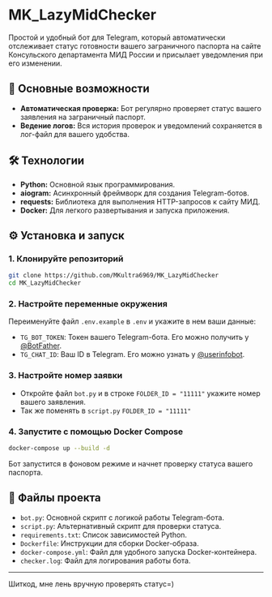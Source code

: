 # MK_LazyMidChecker

Простой и удобный бот для Telegram, который автоматически отслеживает статус готовности вашего заграничного паспорта на сайте Консульского департамента МИД России и присылает уведомления при его изменении.

## 🚀 Основные возможности

*   **Автоматическая проверка:** Бот регулярно проверяет статус вашего заявления на заграничный паспорт.
*   **Ведение логов:** Вся история проверок и уведомлений сохраняется в лог-файл для вашего удобства.

## 🛠️ Технологии

*   **Python:** Основной язык программирования.
*   **aiogram:** Асинхронный фреймворк для создания Telegram-ботов.
*   **requests:** Библиотека для выполнения HTTP-запросов к сайту МИД.
*   **Docker:** Для легкого развертывания и запуска приложения.

## ⚙️ Установка и запуск

### 1. Клонируйте репозиторий

```bash
git clone https://github.com/MKultra6969/MK_LazyMidChecker
cd MK_LazyMidChecker
```

### 2. Настройте переменные окружения

Переименуйте файл `.env.example` в `.env` и укажите в нем ваши данные:

*   `TG_BOT_TOKEN`: Токен вашего Telegram-бота. Его можно получить у [@BotFather](https://t.me/BotFather).
*   `TG_CHAT_ID`: Ваш ID в Telegram. Его можно узнать у [@userinfobot](https://t.me/userinfobot).

### 3. Настройте номер заявки

* Откройте файл `bot.py` и в строке `FOLDER_ID = "11111"` укажите номер вашего заявления.
* Так же поменять в `script.py` `FOLDER_ID = "11111"`

### 4. Запустите с помощью Docker Compose

```bash
docker-compose up --build -d
```

Бот запустится в фоновом режиме и начнет проверку статуса вашего паспорта.

## 📜 Файлы проекта

*   `bot.py`: Основной скрипт с логикой работы Telegram-бота.
*   `script.py`: Альтернативный скрипт для проверки статуса.
*   `requirements.txt`: Список зависимостей Python.
*   `Dockerfile`: Инструкции для сборки Docker-образа.
*   `docker-compose.yml`: Файл для удобного запуска Docker-контейнера.
*   `checker.log`: Файл для логирования работы бота.

---

Шиткод, мне лень вручную проверять статус=)
